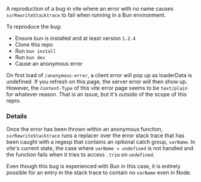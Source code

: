 A reproduction of a bug in vite where an error with no name causes `ssrRewriteStacktrace` to fail when running in a Bun environment.

To reproduce the bug:

- Ensure bun is installed and at least version `1.2.4`
- Clone this repo
- Run `bun install`
- Run `bun dev`
- Cause an anonymous error

On first load of `/anonymous-error`, a client error will pop up as loaderData is undefined. If you refresh on this page, the server error will then show up.
However, the `Content-Type` of this vite error page seems to be `text/plain` for whatever reason. That is an issue, but it's outside of the scope of this repro.

### Details

Once the error has been thrown within an anonymous function, `ssrRewriteStacktrace` runs a replacer over the error stack trace that has been caught with a regexp that contains an optional catch group, `varName`.
In vite's current state, the case where `varName = undefined` is not handled and the function fails when it tries to access `.trim` on `undefined`.

Even though this bug is experienced with Bun in this case, it is entirely possible for an entry in the stack trace to contain no `varName` even in Node.
